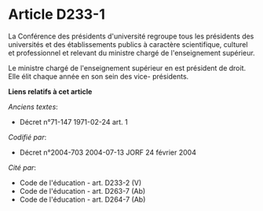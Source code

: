 # Article D233-1

La Conférence des présidents d'université regroupe tous les présidents des universités et des établissements publics à
caractère scientifique, culturel et professionnel et relevant du ministre chargé de l'enseignement supérieur.

Le ministre chargé de l'enseignement supérieur en est président de droit. Elle élit chaque année en son sein des vice-
présidents.

**Liens relatifs à cet article**

_Anciens textes_:

  - Décret n°71-147 1971-02-24 art. 1

_Codifié par_:

  - Décret n°2004-703 2004-07-13 JORF 24 février 2004

_Cité par_:

  - Code de l'éducation - art. D233-2 (V)
  - Code de l'éducation - art. D263-7 (Ab)
  - Code de l'éducation - art. D264-7 (Ab)

